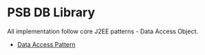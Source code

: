 
PSB DB Library
===

All implementation follow core J2EE patterns - Data Access Object.

* [Data Access Pattern](http://www.oracle.com/technetwork/java/dataaccessobject-138824.html)

